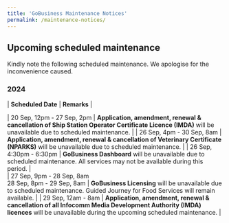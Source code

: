 ```yaml
---
title: 'GoBusiness Maintenance Notices'
permalink: /maintenance-notices/
---
```


## Upcoming scheduled maintenance

Kindly note the following scheduled maintenance. We apologise for the inconvenience caused. 


### 2024 

| **Scheduled Date** | **Remarks** |  

        
| 20 Sep, 12pm - 27 Sep, 2pm | **Application, amendment, renewal & cancellation of Ship Station Operator Certificate Licence (IMDA)** will be unavailable due to scheduled maintenance. |
| 26 Sep, 4pm - 30 Sep, 8am | **Application, amendment, renewal & cancellation of Veterinary Certificate (NPARKS)** will be unavailable due to scheduled maintenance. |
| 26 Sep, 4:30pm - 6:30pm | **GoBusiness Dashboard** will be unavailable due to scheduled maintenance. All services may not be available during this period. |       
| 27 Sep, 9pm - 28 Sep, 8am<br>28 Sep, 8pm - 29 Sep, 8am | **GoBusiness Licensing** will be unavailable due to scheduled maintenance. Guided Journey for Food Services will remain available. | 
| 29 Sep, 12am - 8am | **Application, amendment, renewal & cancellation of all Infocomm Media Development Authority (IMDA) licences** will be unavailable during the upcoming scheduled maintenance. | 



<script src="/jquery/jquery.min.js"></script> <script src="/jquery/resize-tables.js"></script>
